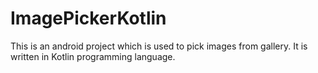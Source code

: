 # ImagePickerKotlin
This is an android project which is used to pick images from gallery. It is written in Kotlin programming language.
